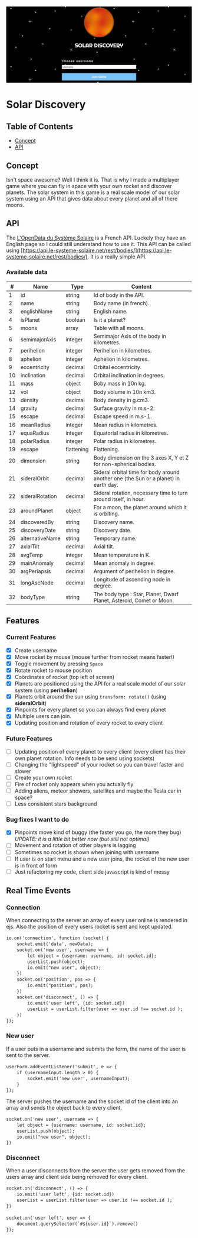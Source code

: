 ![header of Solar Discovery](readme-images/header.png)

# Solar Discovery

## Table of Contents
- [Concept](#concept)
- [API](#api)

## Concept
Isn't space awesome? Well I think it is. That is why I made a multiplayer game where you can fly in space with your own rocket and discover planets. The solar system in this game is a real scale model of our solar system using an API that gives data about every planet and all of there moons.

[](https://solar-discovery.herokuapp.com/)

## API
The [L'OpenData du Système Solaire](https://api.le-systeme-solaire.net/en/) is a French API. Luckely they have an English page so I could still understand how to use it. This API can be called using [https://api.le-systeme-solaire.net/rest/bodies/](https://api.le-systeme-solaire.net/rest/bodies/). It is a really simple API.

### Available data
| #  | Name            | Type       | Content                                                                              |
|----|-----------------|------------|--------------------------------------------------------------------------------------|
| 1  | id              | string     | Id of body in the API.                                                               |
| 2  | name            | string     | Body name (in french).                                                               |
| 3  | englishName     | string     | English name.                                                                        |
| 4  | isPlanet        | boolean    | Is it a planet?                                                                      |
| 5  | moons           | array      | Table with all moons.                                                                |
| 6  | semimajorAxis   | integer    | Semimajor Axis of the body in kilometres.                                            |
| 7  | perihelion      | integer    | Perihelion in kilometres.                                                            |
| 8  | aphelion        | integer    | Aphelion in kilometres.                                                              |
| 9  | eccentricity    | decimal    | Orbital eccentricity.                                                                |
| 10 | inclination     | decimal    | Orbital inclination in degrees.                                                      |
| 11 | mass            | object     | Boby mass in 10n kg.                                                                 |
| 12 | vol             | object     | Body volume in 10n km3.                                                              |
| 13 | density         | decimal    | Body density in g.cm3.                                                               |
| 14 | gravity         | decimal    | Surface gravity in m.s-2.                                                            |
| 15 | escape          | decimal    | Escape speed in m.s-1.                                                               |
| 16 | meanRadius      | integer    | Mean radius in kilometres.                                                           |
| 17 | equaRadius      | integer    | Equatorial radius in kilometres.                                                     |
| 18 | polarRadius     | integer    | Polar radius in kilometres.                                                          |
| 19 | escape          | flattening | Flattening.                                                                          |
| 20 | dimension       | string     | Body dimension on the 3 axes X, Y et Z for non-spherical bodies.                     |
| 21 | sideralOrbit    | decimal    | Sideral orbital time for body around another one (the Sun or a planet) in earth day. |
| 22 | sideralRotation | decimal    | Sideral rotation, necessary time to turn around itself, in hour.                     |
| 23 | aroundPlanet    | object     | For a moon, the planet around which it is orbiting.                                  |
| 24 | discoveredBy    | string     | Discovery name.                                                                      |
| 25 | discoveryDate   | string     | Discovery date.                                                                      |
| 26 | alternativeName | string     | Temporary name.                                                                      |
| 27 | axialTilt       | decimal    | Axial tilt.                                                                          |
| 28 | avgTemp         | integer    | Mean temperature in K.                                                               |
| 29 | mainAnomaly     | decimal    | Mean anomaly in degree.                                                              |
| 30 | argPeriapsis    | decimal    | Argument of perihelion in degree.                                                    |
| 31 | longAscNode     | decimal    | Longitude of ascending node in degree.                                               |
| 32 | bodyType        | string     | The body type : Star, Planet, Dwarf Planet, Asteroid, Comet or Moon.                 |

## Features

### Current Features
- [x] Create username
- [x] Move rocket by mouse (mouse further from rocket means faster!)
- [x] Toggle movement by pressing `Space`
- [x] Rotate rocket to mouse position
- [x] Coördinates of rocket (top left of screen)
- [x] Planets are positioned using the API for a real scale model of our solar system (using **perihelion**)
- [x] Planets orbit around the sun using `transform: rotate()` (using **sideralOrbit**)
- [x] Pinpoints for every planet so you can always find every planet
- [x] Multiple users can join.
- [x] Updating position and rotation of every rocket to every client

### Future Features
- [ ] Updating position of every planet to every client (every client has their own planet rotation. Info needs to be send using sockets)
- [ ] Changing the "lightspeed" of your rocket so you can travel faster and slower
- [ ] Create your own rocket
- [ ] Fire of rocket only appears when you actually fly
- [ ] Adding aliens, meteor showers, satellites and maybe the Tesla car in space?
- [ ] Less consistent stars background

### Bug fixes I want to do
- [x] Pinpoints move kind of buggy (the faster you go, the more they bug) *UPDATE: it is a little bit better now (but still not optimal)*
- [ ] Movement and rotation of other players is lagging
- [ ] Sometimes no rocket is shown when joining with username
- [ ] If user is on start menu and a new user joins, the rocket of the new user is in front of form 
- [ ] Just refactoring my code, client side javascript is kind of messy

## Real Time Events

### Connection
When connecting to the server an array of every user online is rendered in ejs. Also the position of every users rocket is sent and kept updated.
```
io.on('connection', function (socket) {
    socket.emit('data', newData);
    socket.on('new user', username => {
        let object = {username: username, id: socket.id};
        userList.push(object);
        io.emit("new user", object);
    })
    socket.on('position', pos => {
        io.emit("position", pos);
    })
    socket.on('disconnect', () => {
        io.emit('user left', {id: socket.id})
        userList = userList.filter(user => user.id !== socket.id );
    })
});
```

### New user
If a user puts in a username and submits the form, the name of the user is sent to the server.
```
userForm.addEventListener('submit', e => {
    if (usernameInput.length > 0) {
        socket.emit('new user', usernameInput);
    }
});
```
The server pushes the username and the socket id of the client into an array and sends the object back to every client.
```
socket.on('new user', username => {
    let object = {username: username, id: socket.id};
    userList.push(object);
    io.emit("new user", object);
})
```

### Disconnect
When a user disconnects from the server the user gets removed from the users array and client side being removed for every client.
```
socket.on('disconnect', () => {
    io.emit('user left', {id: socket.id})
    userList = userList.filter(user => user.id !== socket.id );
})

socket.on('user left', user => {
    document.querySelector(`#${user.id}`).remove()
});
```


